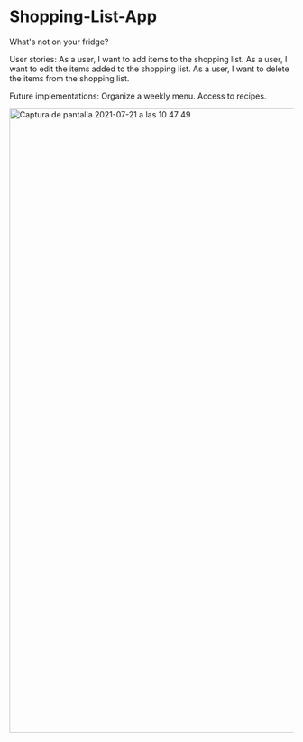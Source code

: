 # Shopping-List-App

What's not on your fridge?

User stories:
  As a user, I want to add items to the shopping list.
  As a user, I want to edit the items added to the shopping list.
  As a user, I want to delete the items from the shopping list.

Future implementations:
  Organize a weekly menu.
  Access to recipes.
  

<img width="1105" alt="Captura de pantalla 2021-07-21 a las 10 47 49" src="https://user-images.githubusercontent.com/78726341/126459969-8e9b8ee0-7ff9-4125-94a2-e80892f3688a.png">

